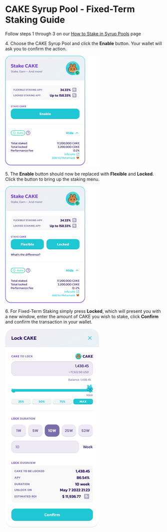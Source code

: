 # CAKE Syrup Pool - Fixed-Term Staking Guide

Follow steps 1 through 3 on our [How to Stake in Syrup Pools](products/syrup-pool/syrup-pool-guide.md) page

4\. Choose the CAKE Syrup Pool and click the **Enable** button. Your wallet will ask you to confirm the action.

![Cake Pool](../../.gitbook/assets/cake-pool-notenable.png)

5\. The **Enable** button should now be replaced with **Flexible** and **Locked**. Click the button to bring up the staking menu.

![New Cake Pool](../../.gitbook/assets/cake-pool-enabled1-small.png)

6\. For Fixed-Term Staking simply press **Locked**, which will present you with a new window, enter the amount of CAKE you wish to stake, click **Confirm** and confirm the transaction in your wallet.

![Lock Pool Deposit](../../.gitbook/assets/cake-pool-lock.png)
